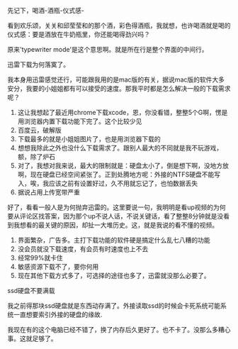 先记下，喝酒-酒瓶-仪式感-

看到欢乐颂，关关和邱莹莹和的那个酒，彩色得酒瓶，我就想，也许喝酒就是喝的仪式感：要是酒放在牛奶瓶里，你还能喝得劲兴吗？



原来'typewriter mode'是这个意思啊。就是所在行是整个界面的中间行。



迅雷下载为何落寞了。



我本身用迅雷感觉还行，可能跟我用的是mac版的有关，据说mac版的软件大多安分，我要的小姐姐都有可以接受的速度。那我平时都是怎么解决一般的下载需求呢？

1. 这让我想起了最近用chrome下载xcode，恩，你没看错，整整5个G啊，愣是用浏览器内置下载功能下完了。这个比较少见
2. 百度云，破解版
3. 下载最多的就是小姐姐图片了，也是用浏览器下载的
4. 想想我除此之外也没什么下载需求了。跟别人最大的不同就是我不玩游戏，额，除了炉石
5. 对了，我想对我来说，最大的限制就是：硬盘太小了，倒是想下啊，没地方放啊，现在硬盘已经空间紧张了。正到处腾地方呢：外接的NTFS硬盘不能写入，唉，我应该之前有设置好过，久不用就忘记了，也怕数据丢失
6. 据说占用上传宽带严重



好了，看看一般人是为何抛弃迅雷的。这里要说一句，我明明是看up视频的为何要从评论区找答案，因为那个up不说人话，不说关键话，看了整整8分钟就是没看到我想看的最关键的原因，却扯一大堆历史。这，就是我说的看不懂的视频。



1. 界面繁杂，广告多。主打下载功能的软件硬是搞定什么乱七八糟的功能
2. 没会员就没下载速度，有会员有时速度也上不去
3. 经常99%就卡住
4. 敏感资源下载不了，要你何用
5. 现在其他下载方式多了，可选择的途径也多了，迅雷就没那么必要了。





ssd硬盘不要满载



我之前得那块ssd硬盘就是东西动存满了。外接读取ssd的时候会卡死系统可能系统一直想要索引外接的硬盘的缘故.

我现在有的这个电脑已经不错了，换了内存后久更好了。也不卡了。没那么多糟心事。这就足够了。



